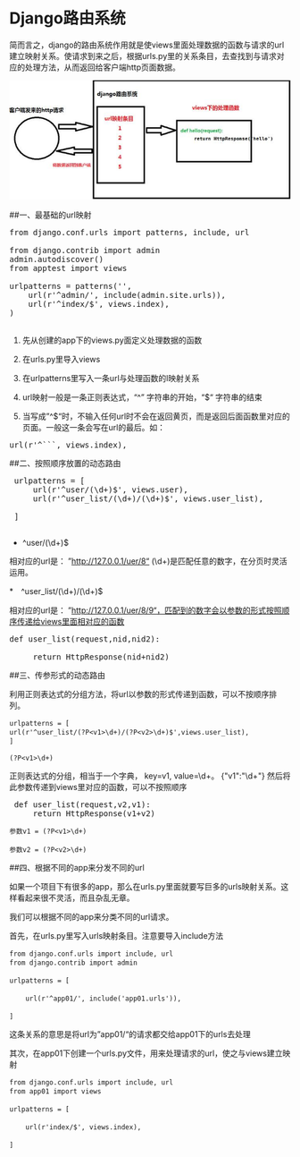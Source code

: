 # Django路由系统

 简而言之，django的路由系统作用就是使views里面处理数据的函数与请求的url建立映射关系。使请求到来之后，根据urls.py里的关系条目，去查找到与请求对应的处理方法，从而返回给客户端http页面数据。
 
 ![](django_router_01.jpg)
 
##一、最基础的url映射
<pre>
from django.conf.urls import patterns, include, url

from django.contrib import admin
admin.autodiscover()
from apptest import views

urlpatterns = patterns('',
    url(r'^admin/', include(admin.site.urls)),
    url(r'^index/$', views.index),
)

</pre>

1. 先从创建的app下的views.py面定义处理数据的函数

2. 在urls.py里导入views

3. 在urlpatterns里写入一条url与处理函数的l映射关系

4. url映射一般是一条正则表达式，“^” 字符串的开始，“$“ 字符串的结束

5. 当写成”^$“时，不输入任何url时不会在返回黄页，而是返回后面函数里对应的页面。一般这一条会写在url的最后。如：

<pre>
url(r'^```, views.index),
</pre>

##二、按照顺序放置的动态路由

<pre>
 urlpatterns = [
     url(r'^user/(\d+)$', views.user),
     url(r'^user_list/(\d+)/(\d+)$', views.user_list),
 
 ]
 </pre>
 
* ^user/(\d+)$ 

相对应的url是： ”http://127.0.0.1/uer/8“ (\d+)是匹配任意的数字，在分页时灵活运用。

*　^user_list/(\d+)/(\d+)$

相对应的url是： ”http://127.0.0.1/uer/8/9“，匹配到的数字会以参数的形式按照顺序传递给views里面相对应的函数

<pre>def user_list(request,nid,nid2):
 
     return HttpResponse(nid+nid2)
</pre>

##三、传参形式的动态路由

利用正则表达式的分组方法，将url以参数的形式传递到函数，可以不按顺序排列。
 
 ```
 urlpatterns = [
 url(r'^user_list/(?P<v1>\d+)/(?P<v2>\d+)$',views.user_list),
 ]
 ```
 
 ```
(?P<v1>\d+)
```

正则表达式的分组，相当于一个字典， key=v1, value=\d+。 {"v1":"\d+"}
然后将此参数传递到views里对应的函数，可以不按照顺序

<pre>
 def user_list(request,v2,v1): 
     return HttpResponse(v1+v2)
</pre>


```
参数v1 = (?P<v1>\d+)

参数v2 = (?P<v2>\d+)

```
##四、根据不同的app来分发不同的url

如果一个项目下有很多的app，那么在urls.py里面就要写巨多的urls映射关系。这样看起来很不灵活，而且杂乱无章。

我们可以根据不同的app来分类不同的url请求。

首先，在urls.py里写入urls映射条目。注意要导入include方法

```
from django.conf.urls import include, url
from django.contrib import admin

urlpatterns = [

    url(r'^app01/', include('app01.urls')),

]
```

这条关系的意思是将url为”app01/“的请求都交给app01下的urls去处理

其次，在app01下创建一个urls.py文件，用来处理请求的url，使之与views建立映射

```
from django.conf.urls import include, url
from app01 import views

urlpatterns = [

    url(r'index/$', views.index),

]
```